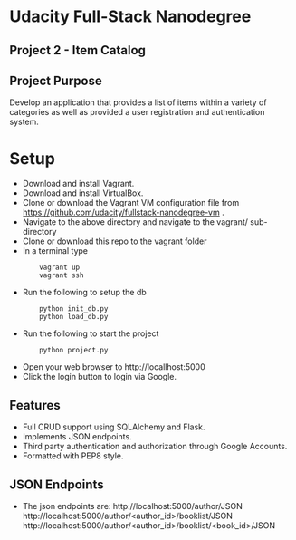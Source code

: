 # Udacity Full-Stack Nanodegree

## Project 2 - Item Catalog

## Project Purpose
Develop an application that provides a list of items within a variety of categories as well as provided a user registration and authentication system.

# Setup
- Download and install Vagrant.
- Download and install VirtualBox.
- Clone or download the Vagrant VM configuration file from https://github.com/udacity/fullstack-nanodegree-vm .
- Navigate to the above directory and navigate to the vagrant/ sub-directory
- Clone or download this repo to the vagrant folder
- In a terminal type 
    ```
		vagrant up
        vagrant ssh
    ```
- Run the following to setup the db
    ```
		python init_db.py
        python load_db.py
    ```
- Run the following to start the project
    ```
		python project.py
    ```
- Open your web browser to http://locallhost:5000
- Click the login button to login via Google.

        
## Features
- Full CRUD support using SQLAlchemy and Flask.
- Implements JSON endpoints.
- Third party authentication and authorization through Google Accounts.
- Formatted with PEP8 style.

## JSON Endpoints
- The json endpoints are:
http://localhost:5000/author/JSON
http://localhost:5000/author/<author_id>/booklist/JSON
http://localhost:5000/author/<author_id>/booklist/<book_id>/JSON


